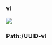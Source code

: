 ### vl

[![](https://www.herokucdn.com/deploy/button.png)](https://heroku.com/deploy?template=https://github.com/frty567gfrr5tyuu/zsdwerrffgg333.git)

### Path:/UUID-vl